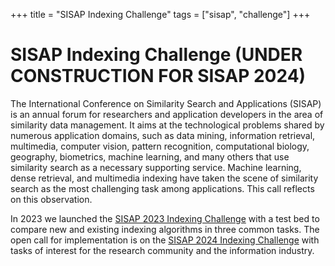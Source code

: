 +++
title = "SISAP Indexing Challenge"
tags = ["sisap", "challenge"]
+++
# SISAP Indexing Challenge  (UNDER CONSTRUCTION FOR SISAP 2024)

The International Conference on Similarity Search and Applications (SISAP) is an annual forum for researchers and application developers in the area of similarity data management. It aims at the technological problems shared by numerous application domains, such as data mining, information retrieval, multimedia, computer vision, pattern recognition, computational biology, geography, biometrics, machine learning, and many others that use similarity search as a necessary supporting service. Machine learning, dense retrieval, and multimedia indexing have taken the scene of similarity search as the most challenging task among applications. This call reflects on this observation.

In 2023 we launched the [SISAP 2023 Indexing Challenge](/2023/) with a test bed to compare new and existing indexing algorithms in three common tasks.
The open call for implementation is on the [SISAP 2024 Indexing Challenge](/2024/) with tasks of interest for the research community and the information industry.



